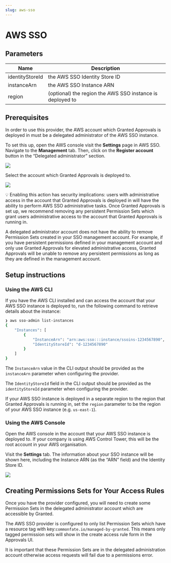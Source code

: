 ```yaml
---
slug: aws-sso
---
```


# AWS SSO

## Parameters

| Name            | Description                                               |
| --------------- | --------------------------------------------------------- |
| identityStoreId | the AWS SSO Identity Store ID                             |
| instanceArn     | the AWS SSO Instance ARN                                  |
| region          | (optional) the region the AWS SSO instance is deployed to |

## Prerequisites

In order to use this provider, the AWS account which Granted Approvals is deployed in must be a delegated administrator of the AWS SSO instance.

To set this up, open the AWS console visit the **Settings** page in AWS SSO. Navigate to the **Management** tab. Then, click on the **Register account** button in the “Delegated administrator” section.

![](/img/providers/aws-sso/01.png)

Select the account which Granted Approvals is deployed to.

![](/img/providers/aws-sso/02.png)

<aside>
💡 Enabling this action has security implications: users with administrative access in the account that Granted Approvals is deployed in will have the ability to perform AWS SSO administrative tasks. Once Granted Approvals is set up, we recommend removing any persistent Permission Sets which grant users administrative access to the account that Granted Approvals is running in.

</aside>

A delegated administrator account does not have the ability to remove Permission Sets created in your SSO management account. For example, if you have persistent permissions defined in your management account and only use Granted Approvals for elevated administrative access, Granted Approvals will be unable to remove any persistent permissions as long as they are defined in the management account.

## Setup instructions

### Using the AWS CLI

If you have the AWS CLI installed and can access the account that your AWS SSO instance is deployed to, run the following command to retrieve details about the instance:

```bash
❯ aws sso-admin list-instances
{
    "Instances": [
        {
            "InstanceArn": "arn:aws:sso:::instance/ssoins-1234567890",
            "IdentityStoreId": "d-1234567890"
        }
    ]
}
```

The `InstanceArn` value in the CLI output should be provided as the `instanceArn` parameter when configuring the provider.

The `IdentityStoreId` field in the CLI output should be provided as the `identityStoreId` parameter when configuring the provider.

If your AWS SSO instance is deployed in a separate region to the region that Granted Approvals is running in, set the `region` parameter to be the region of your AWS SSO instance (e.g. `us-east-1`).

### Using the AWS Console

Open the AWS console in the account that your AWS SSO instance is deployed to. If your company is using AWS Control Tower, this will be the root account in your AWS organisation.

Visit the **Settings** tab. The information about your SSO instance will be shown here, including the Instance ARN (as the “ARN” field) and the Identity Store ID.

![](/img/providers/aws-sso/03.png)

## Creating Permissions Sets for Your Access Rules

Once you have the provider configured, you will need to create some Permission Sets in the delegated administrator account which are accessible by Granted.

The AWS SSO provider is configured to only list Permission Sets which have a resource tag with key:`commonfate.io/managed-by-granted`. This means only tagged permission sets will show in the create access rule form in the Approvals UI.

It is important that these Permission Sets are in the delegated administration account otherwise access requests will fail due to a permissions error.
